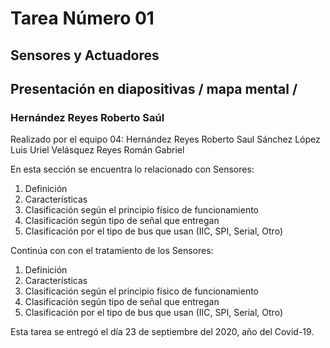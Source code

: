# Tarea Número 01
## Sensores y Actuadores
## Presentación en diapositivas / mapa mental / 
### Hernández Reyes Roberto Saúl

Realizado por el equipo 04: 
Hernández Reyes Roberto Saul
Sánchez López Luis Uriel
Velásquez Reyes Román Gabriel

En esta sección se encuentra lo relacionado con Sensores:
1. Definición
2. Características
3. Clasificación según el principio físico de funcionamiento
4. Clasificación según tipo de señal que entregan
5. Clasificación por el tipo de bus que usan (IIC, SPI, Serial, Otro)

Continúa con con el tratamiento de los Sensores:
1. Definición
2. Características
3. Clasificación según el principio físico de funcionamiento
4. Clasificación según tipo de señal que entregan
5. Clasificación por el tipo de bus que usan (IIC, SPI, Serial, Otro)

Esta tarea se entregó el día 23 de septiembre del 2020, año del Covid-19.
